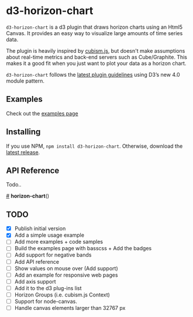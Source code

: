 # d3-horizon-chart

`d3-horizon-chart` is a d3 plugin that draws horizon charts using an Html5 Canvas.
It provides an easy way to visualize large amounts of time series data.

The plugin is heavily inspired by [cubism.js](https://square.github.io/cubism/), but doesn't make assumptions about real-time metrics and back-end servers such as Cube/Graphite.
This makes it a good fit when you just want to plot your data as a horizon chart.

`d3-horizon-chart` follows the [latest plugin guidelines](https://bost.ocks.org/mike/d3-plugin/) using D3’s new 4.0 module pattern.

## Examples

Check out the [examples page](http://kmandov.github.io/d3-horizon-chart/)


## Installing

If you use NPM, `npm install d3-horizon-chart`. Otherwise, download the [latest release](https://github.com/kmandov/d3-horizon-chart/releases/latest).

## API Reference

Todo..

<a href="#horizon-chart" name="horizon-chart">#</a> <b>horizon-chart</b>()


## TODO

- [x] Publish initial version
- [x] Add a simple usage example
- [ ] Add more examples + code samples
- [ ] Build the examples page with basscss + Add the badges
- [ ] Add support for negative bands
- [ ] Add API reference
- [ ] Show values on mouse over (Add support)
- [ ] Add an example for responsive web pages
- [ ] Add axis support
- [ ] Add it to the d3 plug-ins list
- [ ] Horizon Groups (i.e. cubism.js Context)
- [ ] Support for node-canvas.
- [ ] Handle canvas elements larger than 32767 px
